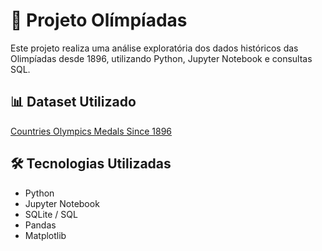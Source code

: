 # 🏅 Projeto Olímpíadas

Este projeto realiza uma análise exploratória dos dados históricos das Olimpíadas desde 1896, utilizando Python, Jupyter Notebook e consultas SQL.

## 📊 Dataset Utilizado
[Countries Olympics Medals Since 1896](https://www.kaggle.com/datasets/surajjha101/countries-olympics-medals-since-1896)

## 🛠 Tecnologias Utilizadas

- Python
- Jupyter Notebook
- SQLite / SQL
- Pandas
- Matplotlib
